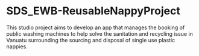 # SDS_EWB-ReusableNappyProject

This studio project aims to develop an app that manages the booking of public washing machines to help solve the sanitation and recycling issue in Vanuatu surrounding the sourcing and disposal of single use plastic nappies.
